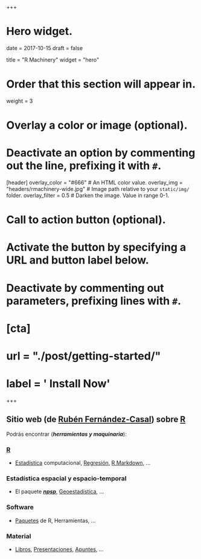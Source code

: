 +++
# Hero widget.

date = 2017-10-15
draft = false

title = "R Machinery"
widget = "hero"

# Order that this section will appear in.
weight = 3

# Overlay a color or image (optional).
#   Deactivate an option by commenting out the line, prefixing it with `#`.
[header]
  overlay_color = "#666"  # An HTML color value.
  overlay_img = "headers/rmachinery-wide.jpg"  # Image path relative to your `static/img/` folder.
  overlay_filter = 0.5  # Darken the image. Value in range 0-1.

# Call to action button (optional).
#   Activate the button by specifying a URL and button label below.
#   Deactivate by commenting out parameters, prefixing lines with `#`.
# [cta]
#   url = "./post/getting-started/"
#   label = '<i class="fa fa-download"></i> Install Now'
+++

## Sitio web (de [Rubén Fernández-Casal](/#about)) sobre [R](/categories/r)

Podrás encontrar (***herramientas y maquinaria***):

### [R](/categories/r) 

* [Estadística](/categories/estadística) computacional, 
[Regresión](/tags/regresion), 
[R Markdown](/tags/r-markdown), ...


### Estadística espacial y espacio-temporal

* El paquete [***npsp***](https://rubenfcasal.github.io/npsp), 
[Geoestadística](/tags/geoestadística), ...


### Software

* [Paquetes](/tags/paquetes) de R, 
Herramientas, ...


### Material

* [Libros](/categories/libros), 
[Presentaciones](/tags/presentaciones), 
[Apuntes](/categories/apuntes), ...

